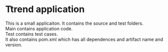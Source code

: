 # Ttrend application

This is a small applicaiton. It contains the source and test folders.  
Main contains application code.  
Test contains test cases.  
It also contains pom.xml which has all dependences and artifact name and version.
